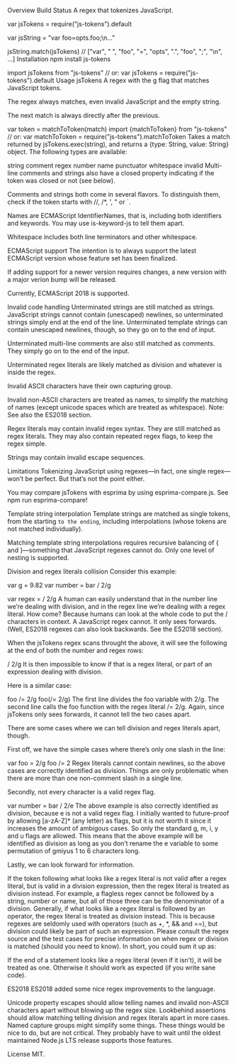 Overview Build Status
A regex that tokenizes JavaScript.

var jsTokens = require("js-tokens").default

var jsString = "var foo=opts.foo;\n..."

jsString.match(jsTokens)
// ["var", " ", "foo", "=", "opts", ".", "foo", ";", "\n", ...]
Installation
npm install js-tokens

import jsTokens from "js-tokens"
// or:
var jsTokens = require("js-tokens").default
Usage
jsTokens
A regex with the g flag that matches JavaScript tokens.

The regex always matches, even invalid JavaScript and the empty string.

The next match is always directly after the previous.

var token = matchToToken(match)
import {matchToToken} from "js-tokens"
// or:
var matchToToken = require("js-tokens").matchToToken
Takes a match returned by jsTokens.exec(string), and returns a {type: String, value: String} object. The following types are available:

string
comment
regex
number
name
punctuator
whitespace
invalid
Multi-line comments and strings also have a closed property indicating if the token was closed or not (see below).

Comments and strings both come in several flavors. To distinguish them, check if the token starts with //, /*, ', " or `.

Names are ECMAScript IdentifierNames, that is, including both identifiers and keywords. You may use is-keyword-js to tell them apart.

Whitespace includes both line terminators and other whitespace.

ECMAScript support
The intention is to always support the latest ECMAScript version whose feature set has been finalized.

If adding support for a newer version requires changes, a new version with a major verion bump will be released.

Currently, ECMAScript 2018 is supported.

Invalid code handling
Unterminated strings are still matched as strings. JavaScript strings cannot contain (unescaped) newlines, so unterminated strings simply end at the end of the line. Unterminated template strings can contain unescaped newlines, though, so they go on to the end of input.

Unterminated multi-line comments are also still matched as comments. They simply go on to the end of the input.

Unterminated regex literals are likely matched as division and whatever is inside the regex.

Invalid ASCII characters have their own capturing group.

Invalid non-ASCII characters are treated as names, to simplify the matching of names (except unicode spaces which are treated as whitespace). Note: See also the ES2018 section.

Regex literals may contain invalid regex syntax. They are still matched as regex literals. They may also contain repeated regex flags, to keep the regex simple.

Strings may contain invalid escape sequences.

Limitations
Tokenizing JavaScript using regexes—in fact, one single regex—won’t be perfect. But that’s not the point either.

You may compare jsTokens with esprima by using esprima-compare.js. See npm run esprima-compare!

Template string interpolation
Template strings are matched as single tokens, from the starting ` to the ending `, including interpolations (whose tokens are not matched individually).

Matching template string interpolations requires recursive balancing of { and }—something that JavaScript regexes cannot do. Only one level of nesting is supported.

Division and regex literals collision
Consider this example:

var g = 9.82
var number = bar / 2/g

var regex = / 2/g
A human can easily understand that in the number line we’re dealing with division, and in the regex line we’re dealing with a regex literal. How come? Because humans can look at the whole code to put the / characters in context. A JavaScript regex cannot. It only sees forwards. (Well, ES2018 regexes can also look backwards. See the ES2018 section).

When the jsTokens regex scans throught the above, it will see the following at the end of both the number and regex rows:

/ 2/g
It is then impossible to know if that is a regex literal, or part of an expression dealing with division.

Here is a similar case:

foo /= 2/g
foo(/= 2/g)
The first line divides the foo variable with 2/g. The second line calls the foo function with the regex literal /= 2/g. Again, since jsTokens only sees forwards, it cannot tell the two cases apart.

There are some cases where we can tell division and regex literals apart, though.

First off, we have the simple cases where there’s only one slash in the line:

var foo = 2/g
foo /= 2
Regex literals cannot contain newlines, so the above cases are correctly identified as division. Things are only problematic when there are more than one non-comment slash in a single line.

Secondly, not every character is a valid regex flag.

var number = bar / 2/e
The above example is also correctly identified as division, because e is not a valid regex flag. I initially wanted to future-proof by allowing [a-zA-Z]* (any letter) as flags, but it is not worth it since it increases the amount of ambigous cases. So only the standard g, m, i, y and u flags are allowed. This means that the above example will be identified as division as long as you don’t rename the e variable to some permutation of gmiyus 1 to 6 characters long.

Lastly, we can look forward for information.

If the token following what looks like a regex literal is not valid after a regex literal, but is valid in a division expression, then the regex literal is treated as division instead. For example, a flagless regex cannot be followed by a string, number or name, but all of those three can be the denominator of a division.
Generally, if what looks like a regex literal is followed by an operator, the regex literal is treated as division instead. This is because regexes are seldomly used with operators (such as +, *, && and ==), but division could likely be part of such an expression.
Please consult the regex source and the test cases for precise information on when regex or division is matched (should you need to know). In short, you could sum it up as:

If the end of a statement looks like a regex literal (even if it isn’t), it will be treated as one. Otherwise it should work as expected (if you write sane code).

ES2018
ES2018 added some nice regex improvements to the language.

Unicode property escapes should allow telling names and invalid non-ASCII characters apart without blowing up the regex size.
Lookbehind assertions should allow matching telling division and regex literals apart in more cases.
Named capture groups might simplify some things.
These things would be nice to do, but are not critical. They probably have to wait until the oldest maintained Node.js LTS release supports those features.

License
MIT.
